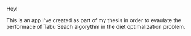 Hey!

This is an app I've created as part of my thesis in order to evaulate the performace of Tabu Seach algorythm in the diet optimalization problem.
